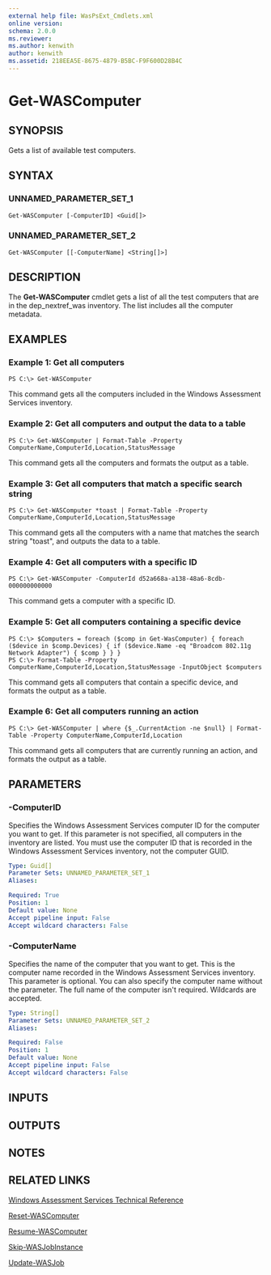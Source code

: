 ```yaml
---
external help file: WasPsExt_Cmdlets.xml
online version: 
schema: 2.0.0
ms.reviewer:
ms.author: kenwith
author: kenwith
ms.assetid: 218EEA5E-8675-4879-B5BC-F9F600D28B4C
---
```


# Get-WASComputer

## SYNOPSIS
Gets a list of available test computers.

## SYNTAX

### UNNAMED_PARAMETER_SET_1
```
Get-WASComputer [-ComputerID] <Guid[]>
```

### UNNAMED_PARAMETER_SET_2
```
Get-WASComputer [[-ComputerName] <String[]>]
```

## DESCRIPTION
The **Get-WASComputer** cmdlet gets a list of all the test computers that are in the dep_nextref_was inventory.
The list includes all the computer metadata.

## EXAMPLES

### Example 1: Get all computers
```
PS C:\> Get-WASComputer
```

This command gets all the computers included in the Windows Assessment Services inventory.

### Example 2: Get all computers and output the data to a table
```
PS C:\> Get-WASComputer | Format-Table -Property ComputerName,ComputerId,Location,StatusMessage
```

This command gets all the computers and formats the output as a table.

### Example 3: Get all computers that match a specific search string
```
PS C:\> Get-WASComputer *toast | Format-Table -Property ComputerName,ComputerId,Location,StatusMessage
```

This command gets all the computers with a name that matches the search string "toast", and outputs the data to a table.

### Example 4: Get all computers with a specific ID
```
PS C:\> Get-WASComputer -ComputerId d52a668a-a138-48a6-8cdb-000000000000
```

This command gets a computer with a specific ID.

### Example 5: Get all computers containing a specific device
```
PS C:\> $Computers = foreach ($comp in Get-WasComputer) { foreach ($device in $comp.Devices) { if ($device.Name -eq "Broadcom 802.11g Network Adapter") { $comp } } } 
PS C:\> Format-Table -Property ComputerName,ComputerId,Location,StatusMessage -InputObject $computers
```

This command gets all computers that contain a specific device, and formats the output as a table.

### Example 6: Get all computers running an action
```
PS C:\> Get-WASComputer | where {$_.CurrentAction -ne $null} | Format-Table -Property ComputerName,ComputerId,Location
```

This command gets all computers that are currently running an action, and formats the output as a table.

## PARAMETERS

### -ComputerID
Specifies the Windows Assessment Services computer ID for the computer you want to get.
If this parameter is not specified, all computers in the inventory are listed.
You must use the computer ID that is recorded in the Windows Assessment Services inventory, not the computer GUID.

```yaml
Type: Guid[]
Parameter Sets: UNNAMED_PARAMETER_SET_1
Aliases: 

Required: True
Position: 1
Default value: None
Accept pipeline input: False
Accept wildcard characters: False
```

### -ComputerName
Specifies the name of the computer that you want to get.
This is the computer name recorded in the Windows Assessment Services inventory.
This parameter is optional.
You can also specify the computer name without the parameter.
The full name of the computer isn't required.
Wildcards are accepted.

```yaml
Type: String[]
Parameter Sets: UNNAMED_PARAMETER_SET_2
Aliases: 

Required: False
Position: 1
Default value: None
Accept pipeline input: False
Accept wildcard characters: False
```

## INPUTS

## OUTPUTS

## NOTES

## RELATED LINKS

[Windows Assessment Services Technical Reference](http://go.microsoft.com/fwlink/?LinkId=215628)

[Reset-WASComputer](./Reset-WASComputer.md)

[Resume-WASComputer](./Resume-WASComputer.md)

[Skip-WASJobInstance](./Skip-WASJobInstance.md)

[Update-WASJob](./Update-WASJob.md)

